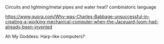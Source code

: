 Circuits and lightning/metal
pipes and water
heat?
combinatoric language

https://www.quora.com/Why-was-Charles-Babbage-unsuccessful-in-creating-a-working-mechanical-computer-when-the-Jacquard-loom-had-already-been-invented

Ah My Goddess: Harp-like computers?